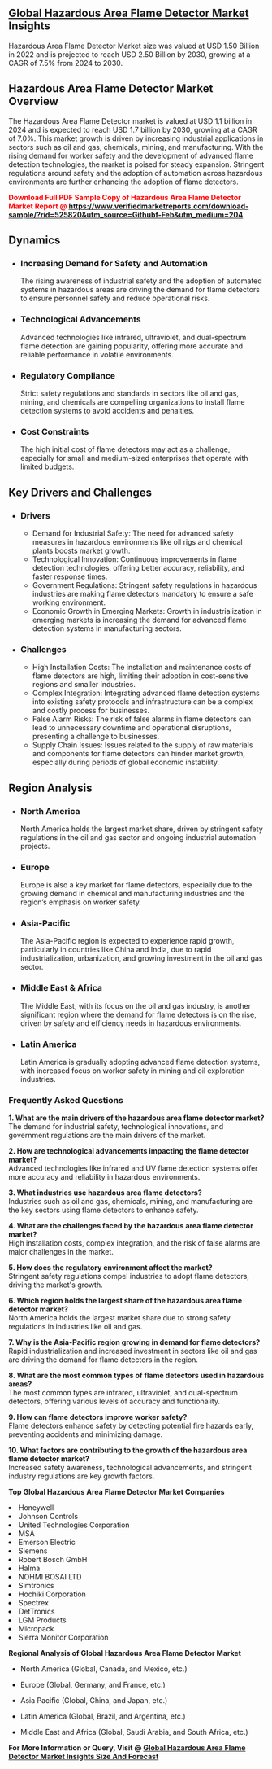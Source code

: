 <h2><a href="https://www.verifiedmarketreports.com/download-sample/?rid=525820&amp;utm_source=Githubf&amp;utm_medium=204" target="_blank">Global Hazardous Area Flame Detector Market</a> Insights</h2><p>Hazardous Area Flame Detector Market size was valued at USD 1.50 Billion in 2022 and is projected to reach USD 2.50 Billion by 2030, growing at a CAGR of 7.5% from 2024 to 2030.</p><p> <h2>Hazardous Area Flame Detector Market Overview</h2> <p>The Hazardous Area Flame Detector market is valued at USD 1.1 billion in 2024 and is expected to reach USD 1.7 billion by 2030, growing at a CAGR of 7.0%. This market growth is driven by increasing industrial applications in sectors such as oil and gas, chemicals, mining, and manufacturing. With the rising demand for worker safety and the development of advanced flame detection technologies, the market is poised for steady expansion. Stringent regulations around safety and the adoption of automation across hazardous environments are further enhancing the adoption of flame detectors.</p> <p><strong><p><span class=""><span style="color: #ff0000;"><strong>Download Full PDF Sample Copy of Hazardous Area Flame Detector Market Report</strong> @ </span><a href="https://www.verifiedmarketreports.com/download-sample/?rid=525820&amp;utm_source=Githubf-Feb&amp;utm_medium=204" target="_blank">https://www.verifiedmarketreports.com/download-sample/?rid=525820&amp;utm_source=Githubf-Feb&amp;utm_medium=204</a></span></p></strong></p> <h2>Dynamics</h2> <ul> <li><h3>Increasing Demand for Safety and Automation</h3> The rising awareness of industrial safety and the adoption of automated systems in hazardous areas are driving the demand for flame detectors to ensure personnel safety and reduce operational risks.</li> <li><h3>Technological Advancements</h3> Advanced technologies like infrared, ultraviolet, and dual-spectrum flame detection are gaining popularity, offering more accurate and reliable performance in volatile environments.</li> <li><h3>Regulatory Compliance</h3> Strict safety regulations and standards in sectors like oil and gas, mining, and chemicals are compelling organizations to install flame detection systems to avoid accidents and penalties.</li> <li><h3>Cost Constraints</h3> The high initial cost of flame detectors may act as a challenge, especially for small and medium-sized enterprises that operate with limited budgets.</li> </ul> <h2>Key Drivers and Challenges</h2> <ul> <li><h3>Drivers</h3> <ul> <li>Demand for Industrial Safety: The need for advanced safety measures in hazardous environments like oil rigs and chemical plants boosts market growth.</li> <li>Technological Innovation: Continuous improvements in flame detection technologies, offering better accuracy, reliability, and faster response times.</li> <li>Government Regulations: Stringent safety regulations in hazardous industries are making flame detectors mandatory to ensure a safe working environment.</li> <li>Economic Growth in Emerging Markets: Growth in industrialization in emerging markets is increasing the demand for advanced flame detection systems in manufacturing sectors.</li> </ul> </li> <li><h3>Challenges</h3> <ul> <li>High Installation Costs: The installation and maintenance costs of flame detectors are high, limiting their adoption in cost-sensitive regions and smaller industries.</li> <li>Complex Integration: Integrating advanced flame detection systems into existing safety protocols and infrastructure can be a complex and costly process for businesses.</li> <li>False Alarm Risks: The risk of false alarms in flame detectors can lead to unnecessary downtime and operational disruptions, presenting a challenge to businesses.</li> <li>Supply Chain Issues: Issues related to the supply of raw materials and components for flame detectors can hinder market growth, especially during periods of global economic instability.</li> </ul> </li> </ul> <h2>Region Analysis</h2> <ul> <li><h3>North America</h3> North America holds the largest market share, driven by stringent safety regulations in the oil and gas sector and ongoing industrial automation projects.</li> <li><h3>Europe</h3> Europe is also a key market for flame detectors, especially due to the growing demand in chemical and manufacturing industries and the region’s emphasis on worker safety.</li> <li><h3>Asia-Pacific</h3> The Asia-Pacific region is expected to experience rapid growth, particularly in countries like China and India, due to rapid industrialization, urbanization, and growing investment in the oil and gas sector.</li> <li><h3>Middle East & Africa</h3> The Middle East, with its focus on the oil and gas industry, is another significant region where the demand for flame detectors is on the rise, driven by safety and efficiency needs in hazardous environments.</li> <li><h3>Latin America</h3> Latin America is gradually adopting advanced flame detection systems, with increased focus on worker safety in mining and oil exploration industries.</li> </ul> <h3>Frequently Asked Questions</h3> <p><strong>1. What are the main drivers of the hazardous area flame detector market?</strong><br> The demand for industrial safety, technological innovations, and government regulations are the main drivers of the market.</p> <p><strong>2. How are technological advancements impacting the flame detector market?</strong><br> Advanced technologies like infrared and UV flame detection systems offer more accuracy and reliability in hazardous environments.</p> <p><strong>3. What industries use hazardous area flame detectors?</strong><br> Industries such as oil and gas, chemicals, mining, and manufacturing are the key sectors using flame detectors to enhance safety.</p> <p><strong>4. What are the challenges faced by the hazardous area flame detector market?</strong><br> High installation costs, complex integration, and the risk of false alarms are major challenges in the market.</p> <p><strong>5. How does the regulatory environment affect the market?</strong><br> Stringent safety regulations compel industries to adopt flame detectors, driving the market's growth.</p> <p><strong>6. Which region holds the largest share of the hazardous area flame detector market?</strong><br> North America holds the largest market share due to strong safety regulations in industries like oil and gas.</p> <p><strong>7. Why is the Asia-Pacific region growing in demand for flame detectors?</strong><br> Rapid industrialization and increased investment in sectors like oil and gas are driving the demand for flame detectors in the region.</p> <p><strong>8. What are the most common types of flame detectors used in hazardous areas?</strong><br> The most common types are infrared, ultraviolet, and dual-spectrum detectors, offering various levels of accuracy and functionality.</p> <p><strong>9. How can flame detectors improve worker safety?</strong><br> Flame detectors enhance safety by detecting potential fire hazards early, preventing accidents and minimizing damage.</p> <p><strong>10. What factors are contributing to the growth of the hazardous area flame detector market?</strong><br> Increased safety awareness, technological advancements, and stringent industry regulations are key growth factors.</p> </p><p><strong>Top Global Hazardous Area Flame Detector Market Companies</strong></p><div data-test-id=""><p><li>Honeywell</li><li> Johnson Controls</li><li> United Technologies Corporation</li><li> MSA</li><li> Emerson Electric</li><li> Siemens</li><li> Robert Bosch GmbH</li><li> Halma</li><li> NOHMI BOSAI LTD</li><li> Simtronics</li><li> Hochiki Corporation</li><li> Spectrex</li><li> DetTronics</li><li> LGM Products</li><li> Micropack</li><li> Sierra Monitor Corporation</li></p><div><strong>Regional Analysis of&nbsp;Global Hazardous Area Flame Detector Market</strong></div><ul><li dir="ltr"><p dir="ltr">North America&nbsp;(Global, Canada, and Mexico, etc.)</p></li><li dir="ltr"><p dir="ltr">Europe (Global, Germany, and France, etc.)</p></li><li dir="ltr"><p dir="ltr">Asia Pacific&nbsp;(Global, China, and Japan, etc.)</p></li><li dir="ltr"><p dir="ltr">Latin America&nbsp;(Global, Brazil, and Argentina, etc.)</p></li><li dir="ltr">Middle East and Africa&nbsp;(Global, Saudi Arabia, and South Africa, etc.)</li></ul><p><strong>For More Information or Query, Visit @&nbsp;</strong><strong><a href="https://www.verifiedmarketreports.com/product/hazardous-area-flame-detector-market/?utm_source=Githubf&amp;utm_medium=204" target="_blank">Global Hazardous Area Flame Detector Market Insights Size And Forecast</a></strong></p></div>
